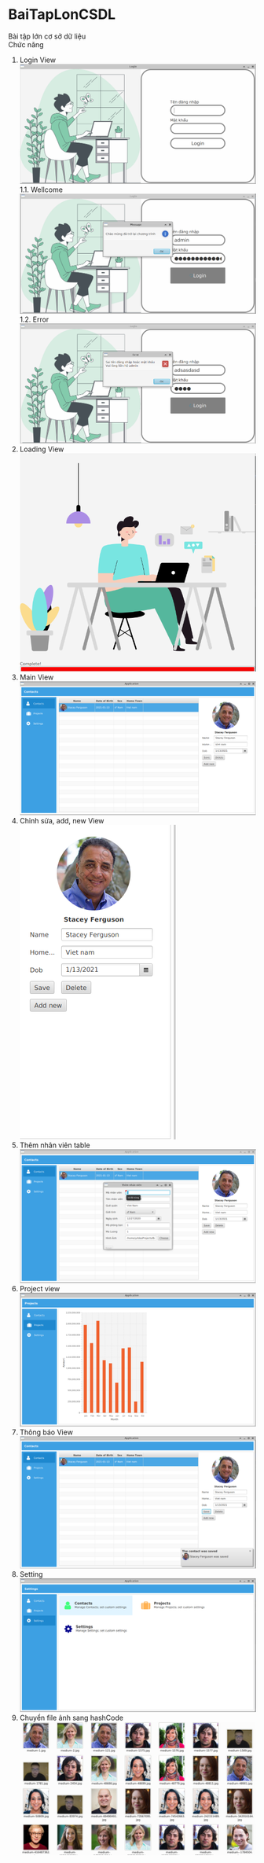 # BaiTapLonCSDL
Bài tập lớn cơ sở dữ liệu</br>
Chức năng
1. Login View</br>
![alt text](/Feature/Login.png)
1.1. Wellcome</br>
![alt text](/Feature/Wellcome.png)
1.2. Error</br>
![alt text](/Feature/Error.png)
2. Loading View</br>
![alt text](/Feature/loading.png)
3. Main View</br>
![alt text](/Feature/MainView.png)
4. Chỉnh sửa, add, new View</br>
![alt text](/Feature/Modify.png)
5. Thêm nhân viên table</br>
![alt text](/Feature/ThemNhanVien.png)
6. Project view</br>
![alt text](/Feature/Project.png)
7. Thông báo View</br>
![alt text](/Feature/ThongBao.png)
8. Setting</br>
![alt text](/Feature/Setting.png)
9. Chuyển file ảnh sang hashCode</br>
![alt text](/Feature/ChuyenSangHashCode.png)
